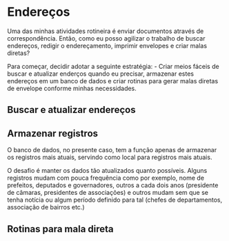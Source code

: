 # Endereços

Uma das minhas atividades rotineira é enviar documentos através de correspondência.
Então, como eu posso agilizar o trabalho de buscar endereços, redigir o endereçamento, imprimir envelopes e criar malas diretas?

Para começar, decidir adotar a seguinte estratégia:
    - Criar meios fáceis de buscar e atualizar enderços quando eu precisar, armazenar estes endereços em um banco de dados e criar rotinas para gerar malas diretas de envelope conforme minhas necessidades.

## Buscar e atualizar endereços

## Armazenar registros
O banco de dados, no presente caso, tem a função apenas de armazenar os registros mais atuais, servindo como local para registros mais atuais.

O desafio é manter os dados tão atualizados quanto possíveis. 
Alguns registros mudam com pouca frequência como por exemplo, nome de prefeitos, deputados e governadores, outros a cada dois anos (presidente de câmaras, presidentes de associações) e outros mudam sem que se tenha notícia ou algum período definido para tal (chefes de departamentos, associação de bairros etc.)

## Rotinas para mala direta